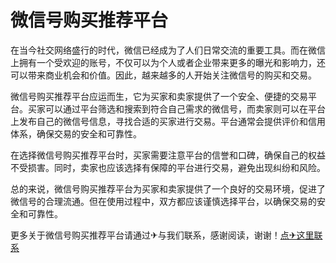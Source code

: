 # 微信号购买推荐平台

在当今社交网络盛行的时代，微信已经成为了人们日常交流的重要工具。而在微信上拥有一个受欢迎的账号，不仅可以为个人或者企业带来更多的曝光和影响力，还可以带来商业机会和价值。因此，越来越多的人开始关注微信号的购买和交易。

微信号购买推荐平台应运而生，它为买家和卖家提供了一个安全、便捷的交易平台。买家可以通过平台筛选和搜索到符合自己需求的微信号，而卖家则可以在平台上发布自己的微信号信息，寻找合适的买家进行交易。平台通常会提供评价和信用体系，确保交易的安全和可靠性。

在选择微信号购买推荐平台时，买家需要注意平台的信誉和口碑，确保自己的权益不受损害。同时，卖家也应该选择有保障的平台进行交易，避免出现纠纷和风险。

总的来说，微信号购买推荐平台为买家和卖家提供了一个良好的交易环境，促进了微信号的合理流通。但在使用过程中，双方都应该谨慎选择平台，以确保交易的安全和可靠性。

更多关于微信号购买推荐平台请通过✈与我们联系，感谢阅读，谢谢！[点✈这里联系](https://w.k02.cc)
